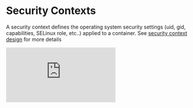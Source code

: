 # Security Contexts

A security context defines the operating system security settings (uid, gid, capabilities, SELinux role, etc..) applied to a container. See [security context design](design/security_context.md) for more details


[![Analytics](https://kubernetes-site.appspot.com/UA-36037335-10/GitHub/docs/security_context.md?pixel)]()
